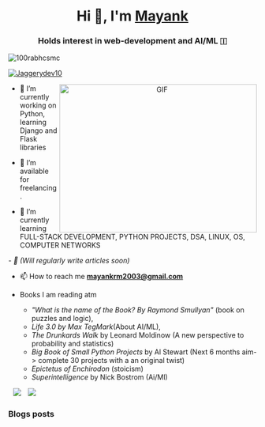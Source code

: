 <h1 align="center">Hi 👋, I'm <a href="" target="blank">
Mayank</a></h1>
<h3 align="center">Holds interest in web-development and AI/ML &#127470</h3>

<p align="left"> <img src="https://komarev.com/ghpvc/?username=Memomer&label=Profile%20views&color=0e75b6&style=flat" alt="100rabhcsmc" /> </p>

<p align="left"> <a href="https://twitter.com/100rabhcsmc" target="blank"><img src="https://img.shields.io/twitter/follow/Jaggerydev10?logo=twitter&style=for-the-badge" alt="Jaggerydev10" /></a> </p>

<a target="_blank" align="center">
  <img align="right" top="500" height="300" width="400" alt="GIF" src="https://media.giphy.com/media/SWoSkN6DxTszqIKEqv/giphy.gif">
</a>

- 🔭 I’m currently working on Python, learning Django and Flask libraries </a>

- 🤝 I’m available for freelancing.

- 🌱 I’m currently learning FULL-STACK DEVELOPMENT, PYTHON PROJECTS, DSA, LINUX, OS, COMPUTER NETWORKS <a href="https://www.theodinproject.com/dashboard" target="blank"></a>

*- 📝 (Will regularly write articles soon)*

- 📫 How to reach me **mayankrm2003@gmail.com**

- Books I am reading atm
  - *"What is the name of the Book? By Raymond Smullyan"* (book on puzzles and logic),
  -  *Life 3.0 by Max TegMark*(About AI/ML), 
  -   *The Drunkards Walk*  by Leonard Moldinow (A new perspective to probability and statistics)
  -   *Big Book of Small Python Projects* by Al Stewart (Next 6 months aim-> complete 30 projects with a an original twist)
  -   *Epictetus of Enchirodon* (stoicism)
  -   *Superintelligence* by Nick Bostrom (Ai/Ml)

 <a style="margin-left: 10px;" target="_blank" href="https://github.com/Memomer">
		<img src="https://img.icons8.com/doodle/40/000000/github--v1.png"></a>
		
<a style="margin-left: 10px;" target="_blank" href="https://twitter.com/JaggeryDev10">
			<img src="https://img.icons8.com/doodle/1x/twitter-squared--v2.png" ></a>

### Blogs posts



 

